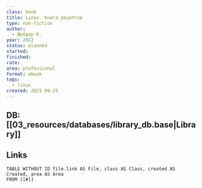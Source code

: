 ```yaml
---
class: book
title: Linux. Книга рецептов
type: non-fiction
author:
  - Шрёдер К.
year: 2022
status: planned
started:
finished:
rate:
area: professional
format: ebook
tags:
  - linux
created: 2025-09-25
---
```

## DB: [[03_resources/databases/library_db.base|Library]]

## Links

```dataview
TABLE WITHOUT ID file.link AS File, class AS Class, created AS Created, area AS Area
FROM [[#]]
````